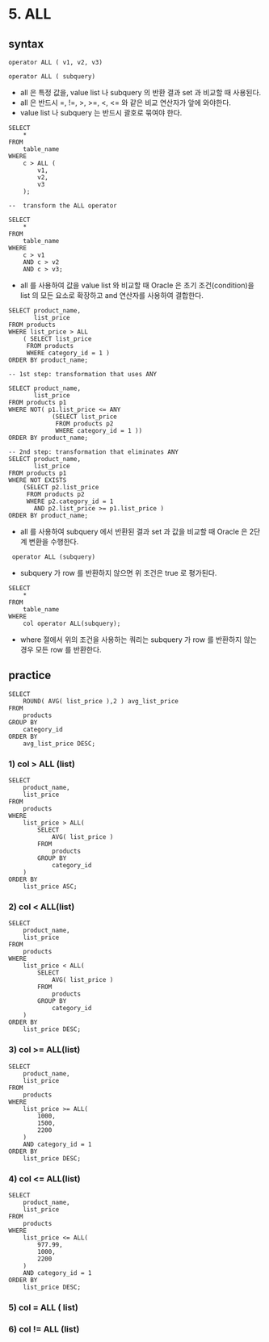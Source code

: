 # 5. ALL
## syntax
```oracle-sql
operator ALL ( v1, v2, v3)

operator ALL ( subquery) 
```
- all 은 특정 값을, value list 나 subquery 의 반환 결과 set 과 비교할 때 사용된다.
- all 은 반드시 =, !=, >, >=, <, <= 와 같은 비교 연산자가 앞에 와야한다.
- value list 나 subquery 는 반드시 괄호로 묶여야 한다.

```oracle-sql
SELECT
    *
FROM
    table_name
WHERE
    c > ALL (
        v1,
        v2,
        v3
    );

--  transform the ALL operator

SELECT
    *
FROM
    table_name
WHERE
    c > v1
    AND c > v2
    AND c > v3;
```
- all 를 사용하여 값을 value list 와 비교할 때 Oracle 은 초기 조건(condition)을 list 의 모든 요소로 확장하고 and 연산자를 사용하여 결합한다.

```oracle-sql
SELECT product_name,
       list_price
FROM products
WHERE list_price > ALL
    ( SELECT list_price
     FROM products
     WHERE category_id = 1 )
ORDER BY product_name;

-- 1st step: transformation that uses ANY

SELECT product_name,
       list_price
FROM products p1
WHERE NOT( p1.list_price <= ANY
            (SELECT list_price
             FROM products p2
             WHERE category_id = 1 ))
ORDER BY product_name; 

-- 2nd step: transformation that eliminates ANY
SELECT product_name,
       list_price
FROM products p1
WHERE NOT EXISTS
    (SELECT p2.list_price
     FROM products p2
     WHERE p2.category_id = 1
       AND p2.list_price >= p1.list_price )
ORDER BY product_name;
```
- all 를 사용하여 subquery 에서 반환된 결과 set 과 값을 비교할 때 Oracle 은 2단계 변환을 수행한다.

```oracle-sql
 operator ALL (subquery)
```
- subquery 가 row 를 반환하지 않으면 위 조건은 true 로 평가된다.

```oracle-sql
SELECT
    *
FROM
    table_name
WHERE
    col operator ALL(subquery);
```
- where 절에서 위의 조건을 사용하는 쿼리는 subquery 가 row 를 반환하지 않는 경우 모든 row 를 반환한다.

## practice
```oracle-sql
SELECT
    ROUND( AVG( list_price ),2 ) avg_list_price
FROM
    products
GROUP BY
    category_id
ORDER BY
    avg_list_price DESC;
```

### 1) col > ALL (list)
```oracle-sql
SELECT
    product_name,
    list_price
FROM
    products
WHERE
    list_price > ALL(
        SELECT
            AVG( list_price )
        FROM
            products
        GROUP BY
            category_id
    )
ORDER BY
    list_price ASC;
```

### 2) col < ALL(list)
```oracle-sql
SELECT
    product_name,
    list_price
FROM
    products
WHERE
    list_price < ALL(
        SELECT
            AVG( list_price )
        FROM
            products
        GROUP BY
            category_id
    )
ORDER BY
    list_price DESC;
```

### 3) col >= ALL(list)
```oracle-sql
SELECT
    product_name,
    list_price
FROM
    products
WHERE
    list_price >= ALL(
        1000,
        1500,
        2200
    )
    AND category_id = 1
ORDER BY
    list_price DESC;
```

### 4) col <= ALL(list)
```oracle-sql
SELECT
    product_name,
    list_price
FROM
    products
WHERE
    list_price <= ALL(
        977.99,
        1000,
        2200
    )
    AND category_id = 1
ORDER BY
    list_price DESC;
```

### 5) col = ALL ( list)
### 6) col != ALL (list)
